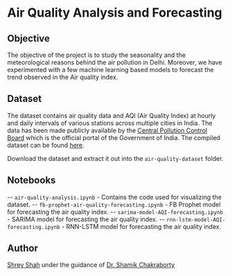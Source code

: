 # Air Quality Analysis and Forecasting

## Objective
The objective of the project is to study the seasonality and the meteorological reasons behind the air pollution in Delhi. Moreover, we have experimented with a few machine learning based models to forecast the trend observed in the Air quality index.

## Dataset
The dataset contains air quality data and AQI (Air Quality Index) at hourly and daily intervals of various stations across multiple cities in India. The data has been made publicly available by the [Central Pollution Control Board](https://cpcb.nic.in/) which is the official portal of the Government of India. The compiled dataset can be found [here](https://www.kaggle.com/rohanrao/air-quality-data-in-india).

Download the dataset and extract it out into the `air-quality-dataset` folder.

## Notebooks
-- `air-quality-analysis.ipynb` - Contains the code used for visualizing the dataset.
-- `fb-prophet-air-quality-forecasting.ipynb` - FB Prophet model for forecasting the air quality index.
-- `sarima-model-AQI-forecasting.ipynb` - SARIMA model for forecasting the air quality index.
-- `rnn-lstm-model-AQI-forecasting.ipynb` - RNN-LSTM model for forecasting the air quality index.

## Author
[Shrey Shah](https://github.com/imshreyshah) under the guidance of [Dr. Shamik Chakraborty](https://www.bits-pilani.ac.in/pilani/shamik/profile)


